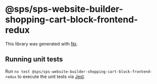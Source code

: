 # @sps/sps-website-builder-shopping-cart-block-frontend-redux

This library was generated with [Nx](https://nx.dev).

## Running unit tests

Run `nx test @sps/sps-website-builder-shopping-cart-block-frontend-redux` to execute the unit tests via [Jest](https://jestjs.io).
